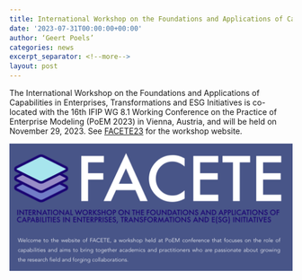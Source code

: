 ```yaml
---
title: International Workshop on the Foundations and Applications of Capabilities in Enterprises, Transformations, and E(SG) Initiatives (FACETE 2023) at PoEM 2023 organised by UGent Business Informatics (Jonas Van Riel, Geert Poels) and Twente University (Rodrigo Fernandes Calhau, Tiago Prince Sales)
date: '2023-07-31T00:00:00+00:00'
author: ‘Geert Poels’
categories: news
excerpt_separator: <!--more-->
layout: post
---
```


The International Workshop on the Foundations and Applications of Capabilities in Enterprises, Transformations and ESG Initiatives is co-located with the 16th IFIP WG 8.1 Working Conference on the Practice of Enterprise Modeling (PoEM 2023) in Vienna, Austria, and will be held on November 29, 2023. See [FACETE23](https://www.facete.org) for the workshop website.

![](/uploads/FACETE23.png)
<!--more-->
